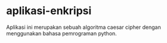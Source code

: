 # aplikasi-enkripsi
Aplikasi ini merupakan sebuah algoritma caesar cipher dengan menggunakan bahasa pemrograman python.

